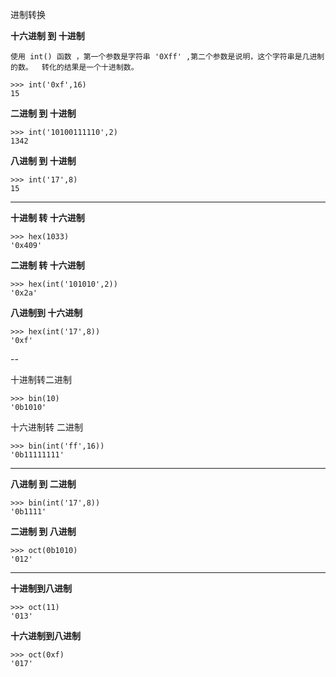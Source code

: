 进制转换

**十六进制 到 十进制**

```
使用 int() 函数 ，第一个参数是字符串 '0Xff' ,第二个参数是说明，这个字符串是几进制的数。  转化的结果是一个十进制数。

>>> int('0xf',16) 
15
```

**二进制 到 十进制**

```
>>> int('10100111110',2)      
1342
```

**八进制 到 十进制**
```
>>> int('17',8)    
15
```

---

**十进制 转 十六进制**

```
>>> hex(1033)
'0x409'
```

**二进制 转 十六进制**

```
>>> hex(int('101010',2))
'0x2a'
```

**八进制到 十六进制**

```
>>> hex(int('17',8))
'0xf'
```

--

十进制转二进制
```
>>> bin(10)
'0b1010'
```

十六进制转 二进制
```
>>> bin(int('ff',16))
'0b11111111'
```

---

**八进制 到 二进制**
```
>>> bin(int('17',8))
'0b1111'
```

**二进制 到 八进制**
```
>>> oct(0b1010)        
'012'
```

--- 

**十进制到八进制**
```
>>> oct(11)
'013'
```

**十六进制到八进制**
```
>>> oct(0xf) 
'017'
```